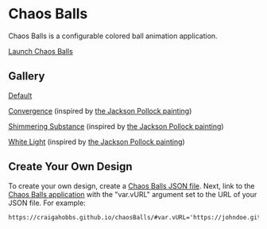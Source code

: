 # Chaos Balls

Chaos Balls is a configurable colored ball animation application.

[Launch Chaos Balls][Default]


## Gallery

[Default]

[Convergence](https://craigahobbs.github.io/chaosBalls/#url=chaosBalls.md&var.vURL='gallery/convergence.json')
(inspired by [the Jackson Pollock painting](https://www.jackson-pollock.org/convergence.jsp))

[Shimmering Substance](https://craigahobbs.github.io/chaosBalls/#url=chaosBalls.md&var.vURL='gallery/shimmeringSubstance.json')
(inspired by [the Jackson Pollock painting](https://www.jackson-pollock.org/shimmering-substance.jsp))

[White Light](https://craigahobbs.github.io/chaosBalls/#url=chaosBalls.md&var.vURL='gallery/whiteLight.json')
(inspired by [the Jackson Pollock painting](https://www.jackson-pollock.org/white-light.jsp))

## Create Your Own Design

To create your own design, create a [Chaos Balls JSON file][JSON]. Next, link to the [Chaos Balls
application][Default] with the "var.vURL" argument set to the URL of your JSON file. For example:

~~~
https://craigahobbs.github.io/chaosBalls/#var.vURL='https://johndoe.github.io/chaosBalls/cool.json'
~~~


[Default]: https://craigahobbs.github.io/chaosBalls/#url=chaosBalls.md&var.vURL=''
[JSON]: https://craigahobbs.github.io/chaosBalls/#url=chaosBalls.md&var.vDoc=1

